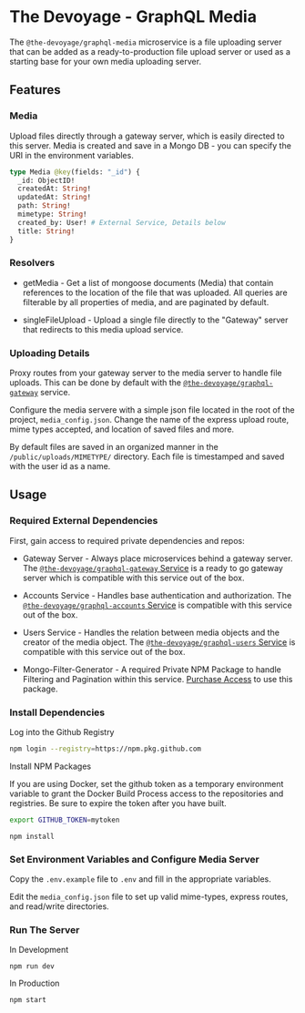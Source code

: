 # The Devoyage - GraphQL Media

The `@the-devoyage/graphql-media` microservice is a file uploading server that can be added as a ready-to-production file upload server or used as a starting base for your own media uploading server.

## Features

### Media

Upload files directly through a gateway server, which is easily directed to this server. Media is created and save in a Mongo DB - you can specify the URI in the environment variables.

```graphql
type Media @key(fields: "_id") {
  _id: ObjectID!
  createdAt: String!
  updatedAt: String!
  path: String!
  mimetype: String!
  created_by: User! # External Service, Details below
  title: String!
}
```

### Resolvers

- getMedia - Get a list of mongoose documents (Media) that contain references to the location of the file that was uploaded. All queries are filterable by all properties of media, and are paginated by default.

- singleFileUpload - Upload a single file directly to the "Gateway" server that redirects to this media upload service.

### Uploading Details

Proxy routes from your gateway server to the media server to handle file uploads. This can be done by default with the [`@the-devoyage/graphql-gateway`](https://basetools.io/checkout/XGUVNNGr) service.

Configure the media servere with a simple json file located in the root of the project, `media_config.json`. Change the name of the express upload route, mime types accepted, and location of saved files and more.

By default files are saved in an organized manner in the `/public/uploads/MIMETYPE/` directory. Each file is timestamped and saved with the user id as a name.

## Usage

### Required External Dependencies

First, gain access to required private dependencies and repos:

- Gateway Server - Always place microservices behind a gateway server. The [`@the-devoyage/graphql-gateway` Service](https://basetools.io/checkout/XGUVNNGr) is a ready to go gateway server which is compatible with this service out of the box.

- Accounts Service - Handles base authentication and authorization. The [`@the-devoyage/graphql-accounts` Service](https://basetools.io/checkout/v0cv56df) is compatible with this service out of the box.

- Users Service - Handles the relation between media objects and the creator of the media object. The [`@the-devoyage/graphql-users` Service](https://basetools.io/checkout/dQe81uv0) is compatible with this service out of the box.

- Mongo-Filter-Generator - A required Private NPM Package to handle Filtering and Pagination within this service. [Purchase Access](https://basetools.io/checkout/vyOL9ATx) to use this package.

### Install Dependencies

Log into the Github Registry

```bash
npm login --registry=https://npm.pkg.github.com
```

Install NPM Packages

If you are using Docker, set the github token as a temporary environment variable to grant the Docker Build Process access to the repositories and registries. Be sure to expire the token after you have built.

```bash
export GITHUB_TOKEN=mytoken
```

```
npm install
```

### Set Environment Variables and Configure Media Server

Copy the `.env.example` file to `.env` and fill in the appropriate variables.

Edit the `media_config.json` file to set up valid mime-types, express routes, and read/write directories.

### Run The Server

In Development

```
npm run dev
```

In Production

```
npm start
```
